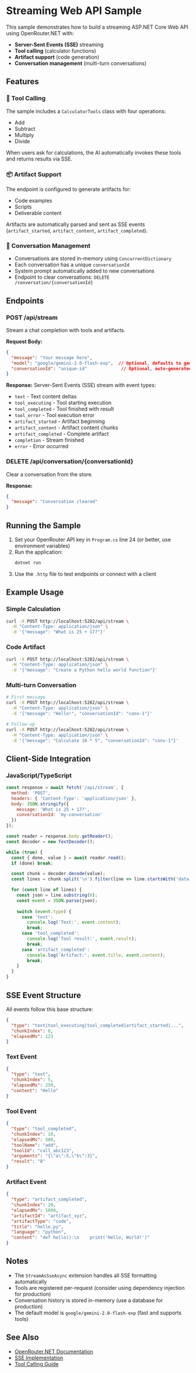 # Streaming Web API Sample

This sample demonstrates how to build a streaming ASP.NET Core Web API using OpenRouter.NET with:
- **Server-Sent Events (SSE)** streaming
- **Tool calling** (calculator functions)
- **Artifact support** (code generation)
- **Conversation management** (multi-turn conversations)

## Features

### 🔧 Tool Calling
The sample includes a `CalculatorTools` class with four operations:
- Add
- Subtract
- Multiply
- Divide

When users ask for calculations, the AI automatically invokes these tools and returns results via SSE.

### 📦 Artifact Support
The endpoint is configured to generate artifacts for:
- Code examples
- Scripts
- Deliverable content

Artifacts are automatically parsed and sent as SSE events (`artifact_started`, `artifact_content`, `artifact_completed`).

### 💬 Conversation Management
- Conversations are stored in-memory using `ConcurrentDictionary`
- Each conversation has a unique `conversationId`
- System prompt automatically added to new conversations
- Endpoint to clear conversations: `DELETE /conversation/{conversationId}`

## Endpoints

### POST /api/stream
Stream a chat completion with tools and artifacts.

**Request Body:**
```json
{
  "message": "Your message here",
  "model": "google/gemini-2.0-flash-exp",  // Optional, defaults to gemini-2.0-flash-exp
  "conversationId": "unique-id"             // Optional, auto-generated if not provided
}
```

**Response:** Server-Sent Events (SSE) stream with event types:
- `text` - Text content deltas
- `tool_executing` - Tool starting execution
- `tool_completed` - Tool finished with result
- `tool_error` - Tool execution error
- `artifact_started` - Artifact beginning
- `artifact_content` - Artifact content chunks
- `artifact_completed` - Complete artifact
- `completion` - Stream finished
- `error` - Error occurred

### DELETE /api/conversation/{conversationId}
Clear a conversation from the store.

**Response:**
```json
{
  "message": "Conversation cleared"
}
```

## Running the Sample

1. Set your OpenRouter API key in `Program.cs` line 24 (or better, use environment variables)
2. Run the application:
   ```bash
   dotnet run
   ```
3. Use the `.http` file to test endpoints or connect with a client

## Example Usage

### Simple Calculation
```bash
curl -X POST http://localhost:5282/api/stream \
  -H "Content-Type: application/json" \
  -d '{"message": "What is 25 + 17?"}'
```

### Code Artifact
```bash
curl -X POST http://localhost:5282/api/stream \
  -H "Content-Type: application/json" \
  -d '{"message": "Create a Python hello world function"}'
```

### Multi-turn Conversation
```bash
# First message
curl -X POST http://localhost:5282/api/stream \
  -H "Content-Type: application/json" \
  -d '{"message": "Hello!", "conversationId": "conv-1"}'

# Follow-up
curl -X POST http://localhost:5282/api/stream \
  -H "Content-Type: application/json" \
  -d '{"message": "Calculate 10 * 5", "conversationId": "conv-1"}'
```

## Client-Side Integration

### JavaScript/TypeScript
```javascript
const response = await fetch('/api/stream', {
  method: 'POST',
  headers: { 'Content-Type': 'application/json' },
  body: JSON.stringify({
    message: 'What is 25 + 17?',
    conversationId: 'my-conversation'
  })
});

const reader = response.body.getReader();
const decoder = new TextDecoder();

while (true) {
  const { done, value } = await reader.read();
  if (done) break;

  const chunk = decoder.decode(value);
  const lines = chunk.split('\n').filter(line => line.startsWith('data: '));

  for (const line of lines) {
    const json = line.substring(6);
    const event = JSON.parse(json);
    
    switch (event.type) {
      case 'text':
        console.log('Text:', event.content);
        break;
      case 'tool_completed':
        console.log('Tool result:', event.result);
        break;
      case 'artifact_completed':
        console.log('Artifact:', event.title, event.content);
        break;
    }
  }
}
```

## SSE Event Structure

All events follow this base structure:
```json
{
  "type": "text|tool_executing|tool_completed|artifact_started|...",
  "chunkIndex": 0,
  "elapsedMs": 123
}
```

### Text Event
```json
{
  "type": "text",
  "chunkIndex": 5,
  "elapsedMs": 250,
  "content": "Hello"
}
```

### Tool Event
```json
{
  "type": "tool_completed",
  "chunkIndex": 10,
  "elapsedMs": 500,
  "toolName": "add",
  "toolId": "call_abc123",
  "arguments": "{\"a\":5,\"b\":3}",
  "result": "8"
}
```

### Artifact Event
```json
{
  "type": "artifact_completed",
  "chunkIndex": 20,
  "elapsedMs": 1000,
  "artifactId": "artifact_xyz",
  "artifactType": "code",
  "title": "hello.py",
  "language": "python",
  "content": "def hello():\n    print('Hello, World!')"
}
```

## Notes

- The `StreamAsSseAsync` extension handles all SSE formatting automatically
- Tools are registered per-request (consider using dependency injection for production)
- Conversation history is stored in-memory (use a database for production)
- The default model is `google/gemini-2.0-flash-exp` (fast and supports tools)

## See Also

- [OpenRouter.NET Documentation](../../README.md)
- [SSE Implementation](../../src/Sse/README.md)
- [Tool Calling Guide](../../llms.txt)

